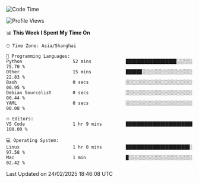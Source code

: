 <!--START_SECTION:waka-->
![Code Time](http://img.shields.io/badge/Code%20Time-535%20hrs%2022%20mins-blue)

![Profile Views](http://img.shields.io/badge/Profile%20Views-1-blue)

📊 **This Week I Spent My Time On** 

```text
🕑︎ Time Zone: Asia/Shanghai

💬 Programming Languages: 
Python                   52 mins             ███████████████████░░░░░░   75.70 % 
Other                    15 mins             ██████░░░░░░░░░░░░░░░░░░░   22.83 % 
Bash                     0 secs              ░░░░░░░░░░░░░░░░░░░░░░░░░   00.95 % 
Debian Sourcelist        0 secs              ░░░░░░░░░░░░░░░░░░░░░░░░░   00.44 % 
YAML                     0 secs              ░░░░░░░░░░░░░░░░░░░░░░░░░   00.08 % 

🔥 Editors: 
VS Code                  1 hr 9 mins         █████████████████████████   100.00 % 

💻 Operating System: 
Linux                    1 hr 8 mins         ████████████████████████░   97.58 % 
Mac                      1 min               █░░░░░░░░░░░░░░░░░░░░░░░░   02.42 % 
```


 Last Updated on 24/02/2025 18:46:08 UTC
<!--END_SECTION:waka-->
